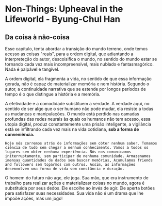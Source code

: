 # Non-Things: Upheaval in the Lifeworld -  Byung-Chul Han

## Da coisa à não-coisa

Esse capítulo, tenta abordar a transição do mundo terreno, onde temos acesso as coisas "reais", para a ordem digital, que adiantando a interpreteção do autor, descoisifica o mundo, no sentido do mundo estar se tornando cada vez mais incompreensível, mais nublado e fantasmagórico. Nada é palpável e tangível.

A ordem digital, ela fragmenta a vida, no sentido de que essa informação gerada, não é capaz de materializar memória e nem história. Segundo o autor, a continuidade narrativa que se estende por longos períodos de tempo é o que distingue a história e a memória.

A efetividade e a comodidade substituem a verdade. A verdade aqui, no sentido de ser algo que o ser humano não pode mudar, ela resiste a todas as mudanças e manipulações. O mundo está perdido nas camadas profundas das redes neurais às quais os humanos não tem acesso, essa utopia digital, produz constantemente uma prisão inteligente, a vigilãncia está se infiltrando cada vez mais na vida cotidiana, **sob a forma de conveniência.**

```
Hoje nós corremos atrás de informações sem obter nenhum saber. Tomamos ciência de tudo sem chegar a nenhum conhecimento. Vamos a todos os lugares sem obter nenhuma experiência. Nós nos comunicamos initerruptamente, sem participar de nenhuma comunidade. Armazenamos imensas quantidades de dados sem buscar memórias, Acumulamos friends and followers sem toparmos com outros. Assim, as informações desenvolvem uma forma de vida sem constância e duração.
```

O homem do futuro não age, ele joga. Sua mão, que era instrumento de trabalho para realizar ações e materializasr coisas no mundo, agora é substituída por seus dedos. Ele escolhe ao invés de agir. Ele aperta botões para satisfazer suas necessidades. Sua vida não é um drama que lhe impoõe ações, mas um jogo!
